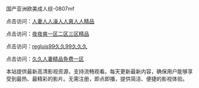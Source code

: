 国产亚洲欧美成人综-0807mf

点击访问：<a href="https://bered.pages.dev/">人妻人人澡人人爽人人精品</a>

点击访问：<a href="https://rtj-3zo.pages.dev/">夜夜爽一区二区三区精品</a>

点击访问：<a href="https://vassv.pages.dev/">regluis99久久99久久久</a>

点击访问：<a href="https://gsd-agv.pages.dev/">久久人妻精品免费一区</a>

本站提供最新高清影视资源，支持流畅观看。每天更新最新内容，确保用户能够享受到最热、最精彩的影片。无需注册，即点即播，提供简洁、便捷的影视体验。

<span style="display:none;">[Canonical link](https://github.com/ww20250708/ww13 ）</span>
